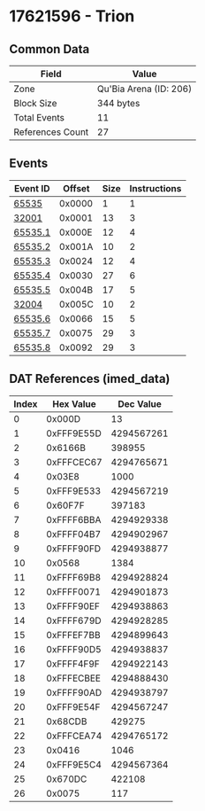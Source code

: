 # 17621596 - Trion

## Common Data

| Field            | Value                  |
|------------------|------------------------|
| Zone             | Qu'Bia Arena (ID: 206) |
| Block Size       | 344 bytes              |
| Total Events     | 11                     |
| References Count | 27                     |

## Events

| Event ID                | Offset   |   Size |   Instructions |
|-------------------------|----------|--------|----------------|
| [65535](./65535.md)     | 0x0000   |      1 |              1 |
| [32001](./32001.md)     | 0x0001   |     13 |              3 |
| [65535.1](./65535.1.md) | 0x000E   |     12 |              4 |
| [65535.2](./65535.2.md) | 0x001A   |     10 |              2 |
| [65535.3](./65535.3.md) | 0x0024   |     12 |              4 |
| [65535.4](./65535.4.md) | 0x0030   |     27 |              6 |
| [65535.5](./65535.5.md) | 0x004B   |     17 |              5 |
| [32004](./32004.md)     | 0x005C   |     10 |              2 |
| [65535.6](./65535.6.md) | 0x0066   |     15 |              5 |
| [65535.7](./65535.7.md) | 0x0075   |     29 |              3 |
| [65535.8](./65535.8.md) | 0x0092   |     29 |              3 |

## DAT References (imed_data)

|   Index | Hex Value   |   Dec Value |
|---------|-------------|-------------|
|       0 | 0x000D      |          13 |
|       1 | 0xFFF9E55D  |  4294567261 |
|       2 | 0x6166B     |      398955 |
|       3 | 0xFFFCEC67  |  4294765671 |
|       4 | 0x03E8      |        1000 |
|       5 | 0xFFF9E533  |  4294567219 |
|       6 | 0x60F7F     |      397183 |
|       7 | 0xFFFF6BBA  |  4294929338 |
|       8 | 0xFFFF04B7  |  4294902967 |
|       9 | 0xFFFF90FD  |  4294938877 |
|      10 | 0x0568      |        1384 |
|      11 | 0xFFFF69B8  |  4294928824 |
|      12 | 0xFFFF0071  |  4294901873 |
|      13 | 0xFFFF90EF  |  4294938863 |
|      14 | 0xFFFF679D  |  4294928285 |
|      15 | 0xFFFEF7BB  |  4294899643 |
|      16 | 0xFFFF90D5  |  4294938837 |
|      17 | 0xFFFF4F9F  |  4294922143 |
|      18 | 0xFFFECBEE  |  4294888430 |
|      19 | 0xFFFF90AD  |  4294938797 |
|      20 | 0xFFF9E54F  |  4294567247 |
|      21 | 0x68CDB     |      429275 |
|      22 | 0xFFFCEA74  |  4294765172 |
|      23 | 0x0416      |        1046 |
|      24 | 0xFFF9E5C4  |  4294567364 |
|      25 | 0x670DC     |      422108 |
|      26 | 0x0075      |         117 |
